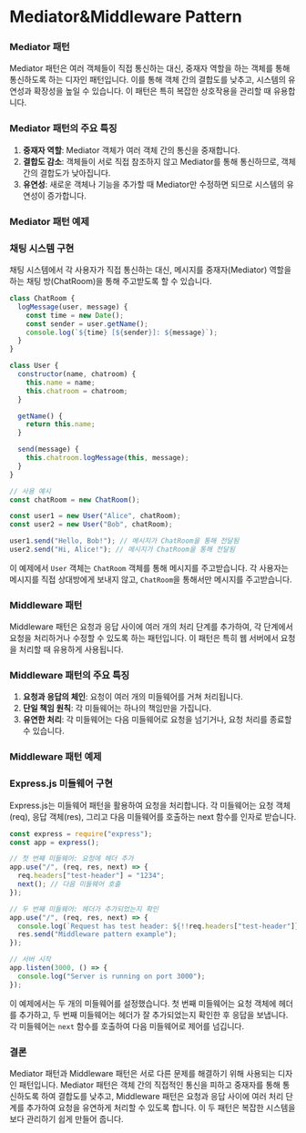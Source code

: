 # Mediator&Middleware Pattern

### Mediator 패턴

Mediator 패턴은 여러 객체들이 직접 통신하는 대신, 중재자 역할을 하는 객체를 통해 통신하도록 하는 디자인 패턴입니다. 이를 통해 객체 간의 결합도를 낮추고, 시스템의 유연성과 확장성을 높일 수 있습니다. 이 패턴은 특히 복잡한 상호작용을 관리할 때 유용합니다.

### Mediator 패턴의 주요 특징

1. **중재자 역할**: Mediator 객체가 여러 객체 간의 통신을 중재합니다.
2. **결합도 감소**: 객체들이 서로 직접 참조하지 않고 Mediator를 통해 통신하므로, 객체 간의 결합도가 낮아집니다.
3. **유연성**: 새로운 객체나 기능을 추가할 때 Mediator만 수정하면 되므로 시스템의 유연성이 증가합니다.

### Mediator 패턴 예제

### 채팅 시스템 구현

채팅 시스템에서 각 사용자가 직접 통신하는 대신, 메시지를 중재자(Mediator) 역할을 하는 채팅 방(ChatRoom)을 통해 주고받도록 할 수 있습니다.

```jsx
class ChatRoom {
  logMessage(user, message) {
    const time = new Date();
    const sender = user.getName();
    console.log(`${time} [${sender}]: ${message}`);
  }
}

class User {
  constructor(name, chatroom) {
    this.name = name;
    this.chatroom = chatroom;
  }

  getName() {
    return this.name;
  }

  send(message) {
    this.chatroom.logMessage(this, message);
  }
}

// 사용 예시
const chatRoom = new ChatRoom();

const user1 = new User("Alice", chatRoom);
const user2 = new User("Bob", chatRoom);

user1.send("Hello, Bob!"); // 메시지가 ChatRoom을 통해 전달됨
user2.send("Hi, Alice!"); // 메시지가 ChatRoom을 통해 전달됨
```

이 예제에서 `User` 객체는 `ChatRoom` 객체를 통해 메시지를 주고받습니다. 각 사용자는 메시지를 직접 상대방에게 보내지 않고, `ChatRoom`을 통해서만 메시지를 주고받습니다.

### Middleware 패턴

Middleware 패턴은 요청과 응답 사이에 여러 개의 처리 단계를 추가하여, 각 단계에서 요청을 처리하거나 수정할 수 있도록 하는 패턴입니다. 이 패턴은 특히 웹 서버에서 요청을 처리할 때 유용하게 사용됩니다.

### Middleware 패턴의 주요 특징

1. **요청과 응답의 체인**: 요청이 여러 개의 미들웨어를 거쳐 처리됩니다.
2. **단일 책임 원칙**: 각 미들웨어는 하나의 책임만을 가집니다.
3. **유연한 처리**: 각 미들웨어는 다음 미들웨어로 요청을 넘기거나, 요청 처리를 종료할 수 있습니다.

### Middleware 패턴 예제

### Express.js 미들웨어 구현

Express.js는 미들웨어 패턴을 활용하여 요청을 처리합니다. 각 미들웨어는 요청 객체(req), 응답 객체(res), 그리고 다음 미들웨어를 호출하는 next 함수를 인자로 받습니다.

```jsx
const express = require("express");
const app = express();

// 첫 번째 미들웨어: 요청에 헤더 추가
app.use("/", (req, res, next) => {
  req.headers["test-header"] = "1234";
  next(); // 다음 미들웨어 호출
});

// 두 번째 미들웨어: 헤더가 추가되었는지 확인
app.use("/", (req, res, next) => {
  console.log(`Request has test header: ${!!req.headers["test-header"]}`);
  res.send("Middleware pattern example");
});

// 서버 시작
app.listen(3000, () => {
  console.log("Server is running on port 3000");
});
```

이 예제에서는 두 개의 미들웨어를 설정했습니다. 첫 번째 미들웨어는 요청 객체에 헤더를 추가하고, 두 번째 미들웨어는 헤더가 잘 추가되었는지 확인한 후 응답을 보냅니다. 각 미들웨어는 `next` 함수를 호출하여 다음 미들웨어로 제어를 넘깁니다.

### 결론

Mediator 패턴과 Middleware 패턴은 서로 다른 문제를 해결하기 위해 사용되는 디자인 패턴입니다. Mediator 패턴은 객체 간의 직접적인 통신을 피하고 중재자를 통해 통신하도록 하여 결합도를 낮추고, Middleware 패턴은 요청과 응답 사이에 여러 처리 단계를 추가하여 요청을 유연하게 처리할 수 있도록 합니다. 이 두 패턴은 복잡한 시스템을 보다 관리하기 쉽게 만들어 줍니다.
